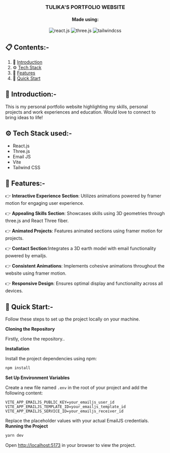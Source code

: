 <div align="center">
  
  <h3 align="center">TULIKA'S PORTFOLIO WEBSITE</h3>
  <h4 align="center">Made using:</h4>
  <div>
    <img src="https://img.shields.io/badge/-React_JS-black?style=for-the-badge&logoColor=white&logo=react&color=61DAFB" alt="react.js" />
    <img src="https://img.shields.io/badge/-Three_JS-black?style=for-the-badge&logoColor=white&logo=threedotjs&color=000000" alt="three.js" />
    <img src="https://img.shields.io/badge/-Tailwind_CSS-black?style=for-the-badge&logoColor=white&logo=tailwindcss&color=06B6D4" alt="tailwindcss" />
  </div>

   
</div>

## 📋 <a name="table">Contents:-</a>

1. 🤖 [Introduction](#introduction)
2. ⚙️ [Tech Stack](#tech-stack)
3. 🔋 [Features](#features)
4. 🤸 [Quick Start](#quick-start)


## <a name="introduction">🤖 Introduction:-</a>

This is my personal portfolio website highlighting my skills, personal projects and work experiences and education. Would love to connect to bring ideas to life!

## <a name="tech-stack">⚙️ Tech Stack used:-</a>

- React.js
- Three.js
- Email JS
- Vite
- Tailwind CSS

## <a name="features">🔋 Features:-</a>

👉 **Interactive Experience Section**: Utilizes animations powered by framer motion for engaging user experience.

👉 **Appealing Skills Section**: Showcases skills using 3D geometries through three.js and React Three fiber.

👉 **Animated Projects**: Features animated sections using framer motion for projects.

👉 **Contact Section**:Integrates a 3D earth model with email functionality powered by emailjs.

👉 **Consistent Animations**: Implements cohesive animations throughout the website using framer motion.

👉 **Responsive Design**: Ensures optimal display and functionality across all devices.

## <a name="quick-start">🤸 Quick Start:-</a>

Follow these steps to set up the project locally on your machine.

**Cloning the Repository**

Firstly, clone the repository..

**Installation**

Install the project dependencies using npm:

```bash
npm install
```

**Set Up Environment Variables**

Create a new file named `.env` in the root of your project and add the following content:

```env
VITE_APP_EMAILJS_PUBLIC_KEY=your_emailjs_user_id
VITE_APP_EMAILJS_TEMPLATE_ID=your_emailjs_template_id
VITE_APP_EMAILJS_SERVICE_ID=your_emailjs_receiver_id
```

Replace the placeholder values with your actual EmailJS credentials.
**Running the Project**

```bash
yarn dev
```

Open [http://localhost:5173](http://localhost:5173) in your browser to view the project.

